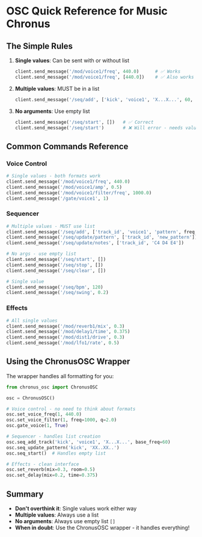 # OSC Quick Reference for Music Chronus

## The Simple Rules

1. **Single values**: Can be sent with or without list
   ```python
   client.send_message('/mod/voice1/freq', 440.0)      # ✅ Works
   client.send_message('/mod/voice1/freq', [440.0])    # ✅ Also works
   ```

2. **Multiple values**: MUST be in a list
   ```python
   client.send_message('/seq/add', ['kick', 'voice1', 'X...X...', 60, 200])  # ✅ Correct
   ```

3. **No arguments**: Use empty list
   ```python
   client.send_message('/seq/start', [])   # ✅ Correct
   client.send_message('/seq/start')       # ❌ Will error - needs value argument
   ```

## Common Commands Reference

### Voice Control
```python
# Single values - both formats work
client.send_message('/mod/voice1/freq', 440.0)
client.send_message('/mod/voice1/amp', 0.5)
client.send_message('/mod/voice1/filter/freq', 1000.0)
client.send_message('/gate/voice1', 1)
```

### Sequencer
```python
# Multiple values - MUST use list
client.send_message('/seq/add', ['track_id', 'voice1', 'pattern', freq, filter])
client.send_message('/seq/update/pattern', ['track_id', 'new_pattern'])
client.send_message('/seq/update/notes', ['track_id', 'C4 D4 E4'])

# No args - use empty list
client.send_message('/seq/start', [])
client.send_message('/seq/stop', [])
client.send_message('/seq/clear', [])

# Single value
client.send_message('/seq/bpm', 120)
client.send_message('/seq/swing', 0.2)
```

### Effects
```python
# All single values
client.send_message('/mod/reverb1/mix', 0.3)
client.send_message('/mod/delay1/time', 0.375)
client.send_message('/mod/dist1/drive', 0.3)
client.send_message('/mod/lfo1/rate', 0.5)
```

## Using the ChronusOSC Wrapper

The wrapper handles all formatting for you:

```python
from chronus_osc import ChronusOSC

osc = ChronusOSC()

# Voice control - no need to think about formats
osc.set_voice_freq(1, 440.0)
osc.set_voice_filter(1, freq=1000, q=2.0)
osc.gate_voice(1, True)

# Sequencer - handles list creation
osc.seq_add_track('kick', 'voice1', 'X...X...', base_freq=60)
osc.seq_update_pattern('kick', 'XX..XX..')
osc.seq_start()  # Handles empty list

# Effects - clean interface
osc.set_reverb(mix=0.3, room=0.5)
osc.set_delay(mix=0.2, time=0.375)
```

## Summary

- **Don't overthink it**: Single values work either way
- **Multiple values**: Always use a list
- **No arguments**: Always use empty list `[]`
- **When in doubt**: Use the ChronusOSC wrapper - it handles everything!